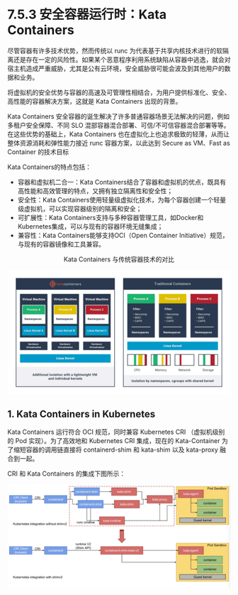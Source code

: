 # 7.5.3 安全容器运行时：Kata Containers 

尽管容器有许多技术优势，然而传统以 runc 为代表基于共享内核技术进行的软隔离还是存在一定的风险性。如果某个恶意程序利用系统缺陷从容器中逃逸，就会对宿主机造成严重威胁，尤其是公有云环境，安全威胁很可能会波及到其他用户的数据和业务。

将虚拟机的安全优势与容器的高速及可管理性相结合，为用户提供标准化、安全、高性能的容器解决方案，这就是 Kata Containers 出现的背景。

Kata Containers 安全容器的诞生解决了许多普通容器场景无法解决的问题，例如多租户安全保障、不同 SLO 混部容器混合部署、可信/不可信容器混合部署等等。在这些优势的基础上，Kata Containers 也在虚拟化上也追求极致的轻薄，从而让整体资源消耗和弹性能力接近 runc 容器方案，以此达到 Secure as VM、Fast as Container 的技术目标


Kata Containers的特点包括：

- 容器和虚拟机二合一：Kata Containers结合了容器和虚拟机的优点，既具有高性能和高效管理的特点，又拥有独立隔离性和安全性；
- 安全性：Kata Containers使用轻量级虚拟化技术，为每个容器创建一个轻量级虚拟机，可以实现容器级别的隔离和安全；
- 可扩展性：Kata Containers支持与多种容器管理工具，如Docker和Kubernetes集成，可以与现有的容器环境无缝集成；
- 兼容性：Kata Containers能够支持OCI（Open Container Initiative）规范，与现有的容器镜像和工具兼容。


<div  align="center">
	<p>Kata Containers 与传统容器技术的对比</p>
	<img src="../assets/kata-container.jpeg" width = "550"  align=center />
</div>


## 1. Kata Containers in  Kubernetes

Kata Containers  运行符合 OCI 规范，同时兼容 Kubernetes CRI （虚拟机级别的 Pod 实现）。为了高效地和 Kubernetes CRI 集成，现在的 Kata-Container 为了缩短容器的调用链直接将 containerd-shim 和 kata-shim 以及 kata-proxy 融合到一起。

CRI 和 Kata Containers 的集成下图所示：

<div  align="center">
	<img src="../assets/kata-container.png" width = "600"  align=center />
</div>